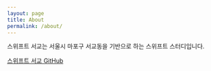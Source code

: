 ```yaml
---
layout: page
title: About
permalink: /about/
---
```


스위프트 서교는 서울시 마포구 서교동을 기반으로 하는 스위프트 스터디입니다.

[스위프트 서교 GitHub](https://github.com/SwiftSeogyo)

